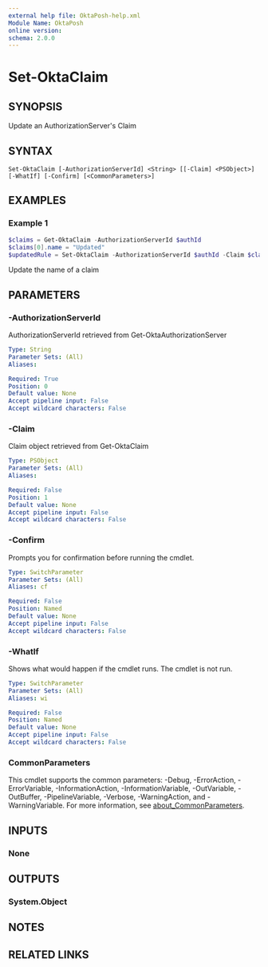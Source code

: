 ```yaml
---
external help file: OktaPosh-help.xml
Module Name: OktaPosh
online version:
schema: 2.0.0
---
```


# Set-OktaClaim

## SYNOPSIS
Update an AuthorizationServer's Claim

## SYNTAX

```
Set-OktaClaim [-AuthorizationServerId] <String> [[-Claim] <PSObject>] [-WhatIf] [-Confirm] [<CommonParameters>]
```

## EXAMPLES

### Example 1
```powershell
$claims = Get-OktaClaim -AuthorizationServerId $authId
$claims[0].name = "Updated"
$updatedRule = Set-OktaClaim -AuthorizationServerId $authId -Claim $claims[0]
```

Update the name of a claim

## PARAMETERS

### -AuthorizationServerId
AuthorizationServerId retrieved from Get-OktaAuthorizationServer

```yaml
Type: String
Parameter Sets: (All)
Aliases:

Required: True
Position: 0
Default value: None
Accept pipeline input: False
Accept wildcard characters: False
```

### -Claim
Claim object retrieved from Get-OktaClaim

```yaml
Type: PSObject
Parameter Sets: (All)
Aliases:

Required: False
Position: 1
Default value: None
Accept pipeline input: False
Accept wildcard characters: False
```

### -Confirm
Prompts you for confirmation before running the cmdlet.

```yaml
Type: SwitchParameter
Parameter Sets: (All)
Aliases: cf

Required: False
Position: Named
Default value: None
Accept pipeline input: False
Accept wildcard characters: False
```

### -WhatIf
Shows what would happen if the cmdlet runs.
The cmdlet is not run.

```yaml
Type: SwitchParameter
Parameter Sets: (All)
Aliases: wi

Required: False
Position: Named
Default value: None
Accept pipeline input: False
Accept wildcard characters: False
```

### CommonParameters
This cmdlet supports the common parameters: -Debug, -ErrorAction, -ErrorVariable, -InformationAction, -InformationVariable, -OutVariable, -OutBuffer, -PipelineVariable, -Verbose, -WarningAction, and -WarningVariable. For more information, see [about_CommonParameters](http://go.microsoft.com/fwlink/?LinkID=113216).

## INPUTS

### None

## OUTPUTS

### System.Object
## NOTES

## RELATED LINKS
